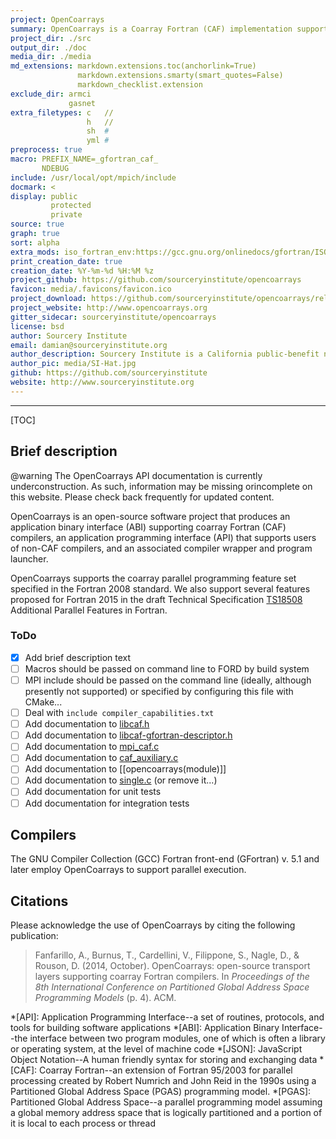 ```yaml
---
project: OpenCoarrays
summary: OpenCoarrays is a Coarray Fortran (CAF) implementation supporting Fortran 2008 and 2015 features
project_dir: ./src
output_dir: ./doc
media_dir: ./media
md_extensions: markdown.extensions.toc(anchorlink=True)
               markdown.extensions.smarty(smart_quotes=False)
               markdown_checklist.extension
exclude_dir: armci
             gasnet
extra_filetypes: c   //
                 h   //
                 sh  #
                 yml #
preprocess: true
macro: PREFIX_NAME=_gfortran_caf_
       NDEBUG
include: /usr/local/opt/mpich/include
docmark: <
display: public
         protected
         private
source: true
graph: true
sort: alpha
extra_mods: iso_fortran_env:https://gcc.gnu.org/onlinedocs/gfortran/ISO_005fFORTRAN_005fENV.html
print_creation_date: true
creation_date: %Y-%m-%d %H:%M %z
project_github: https://github.com/sourceryinstitute/opencoarrays
favicon: media/.favicons/favicon.ico
project_download: https://github.com/sourceryinstitute/opencoarrays/releases/latest
project_website: http://www.opencoarrays.org
gitter_sidecar: sourceryinstitute/opencoarrays
license: bsd
author: Sourcery Institute
email: damian@sourceryinstitute.org
author_description: Sourcery Institute is a California public-benefit nonprofit corporation engaged in research, education, and consulting in computational science, engineering, and mathematics (CSEM).  We are a network of independent CSEM professionals who research and develop advanced software engineering methods, tools, and libraries for CSEM.  We teach related short courses and university courses.   We also lead and contribute to open-source software and open language standards used in CSEM fields.
author_pic: media/SI-Hat.jpg
github: https://github.com/sourceryinstitute
website: http://www.sourceryinstitute.org
---
```



[This document is a FORD project file, formatted with Pythonic Markdown                                      ]:#
[See https://github.com/cmacmackin/ford/wiki/Project-File-Options for more info on writing FORD project files]:#

--------------------

[TOC]

Brief description
-----------------

@warning
The OpenCoarrays API documentation is currently underconstruction. As
such, information may be missing orincomplete on this website. Please
check back frequently for updated content.

OpenCoarrays is an open-source software project that produces an
application binary interface (ABI) supporting coarray Fortran (CAF)
compilers, an application programming interface (API) that supports
users of non-CAF compilers, and an associated compiler wrapper and
program launcher.

OpenCoarrays supports the coarray parallel programming feature set
specified in the Fortran 2008 standard.  We also support several
features proposed for Fortran 2015 in the draft Technical
Specification [TS18508] Additional Parallel Features in Fortran.

### ToDo

 - [X] Add brief description text
 - [ ] Macros should be passed on command line to FORD by build system
 - [ ] MPI include should be passed on the command line (ideally,
       although presently not supported) or specified by configuring this
       file with CMake...
 - [ ] Deal with `include compiler_capabilities.txt`
 - [ ] Add documentation to [libcaf.h](./sourcefile/libcaf.h.html)
 - [ ] Add documentation to [libcaf-gfortran-descriptor.h](./sourcefile/libcaf-gfortran-descriptor.h.html)
 - [ ] Add documentation to [mpi_caf.c](./sourcefile/mpi_caf.c.html)
 - [ ] Add documentation to [caf_auxiliary.c](./sourcefile/caf_auxiliary.c.html)
 - [ ] Add documentation to [[opencoarrays(module)]]
 - [ ] Add documentation to [single.c](./sourcefile/single.c.html) (or remove it...)
 - [ ] Add documentation for unit tests
 - [ ] Add documentation for integration tests

Compilers
---------

The GNU Compiler Collection (GCC) Fortran front-end (GFortran) v. 5.1 and later employ OpenCoarrays to support parallel execution.


Citations
---------

Please acknowledge the use of OpenCoarrays by citing the following publication:

> Fanfarillo, A., Burnus, T., Cardellini, V., Filippone, S., Nagle, D., & Rouson, D. (2014, October). OpenCoarrays: open-source transport layers supporting coarray Fortran compilers. In *Proceedings of the 8th International Conference on Partitioned Global Address Space Programming Models* (p. 4). ACM.﻿


[These show up as help tool-tips]:#
*[API]: Application Programming Interface--a set of routines, protocols, and tools for building software applications
*[ABI]: Application Binary Interface--the interface between two program modules, one of which is often a library or operating system, at the level of machine code
*[JSON]: JavaScript Object Notation--A human friendly syntax for storing and exchanging data
*[CAF]: Coarray Fortran--an extension of Fortran 95/2003 for parallel processing created by Robert Numrich and John Reid in the 1990s using a Partitioned Global Address Space (PGAS) programming model.
*[PGAS]: Partitioned Global Address Space--a parallel programming model assuming a global memory address space that is logically partitioned and a portion of it is local to each process or thread

[Links]:#
[TS18508]: http://isotc.iso.org/livelink/livelink?func=ll&objId=17288706&objAction=Open " draft Technical Specification TS18508 Additional Parallel Features in Fortran"
